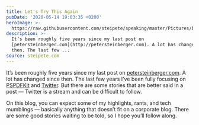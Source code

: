 ```yaml
---
title: Let's Try This Again
pubDate: '2020-05-14 19:03:35 +0200'
heroImage: >-
  https://raw.githubusercontent.com/steipete/speaking/master/Pictures/baswiftable-1.jpg
description: >-
  It’s been roughly five years since my last post on
  [petersteinberger.com](http://petersteinberger.com). A lot has changed since
  then. The last few ...
source: steipete.com
---
```


It’s been roughly five years since my last post on [petersteinberger.com](http://petersteinberger.com). A lot has changed since then. The last few years I’ve been fully focusing on [PSPDFKit](https://pspdfkit.com) and [Twitter](https://twitter.com/steipete). But there are some stories that are better said in a post — Twitter is a stream and can be difficult to follow. 

On this blog, you can expect some of my highlights, rants, and tech mumblings — basically anything that doesn’t fit on a corporate blog. There are some good stories waiting to be told, so I hope you’ll follow along.
